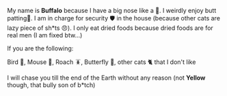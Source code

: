 My name is <b>Buffalo</b> because I have a big nose like a 🐃. I weirdly enjoy butt patting👏. I am in charge for security 🛡️ in the house (because other cats are lazy piece of sh*ts 😠). I only eat dried foods because dried foods are for real men (I am fixed btw...)

If you are the following:

Bird 🦜, Mouse 🐁, Roach 🪳, Butterfly 🦋, other cats 🐈 that I don't like

I will chase you till the end of the Earth without any reason (not <b>Yellow</b> though, that bully son of b*tch)
